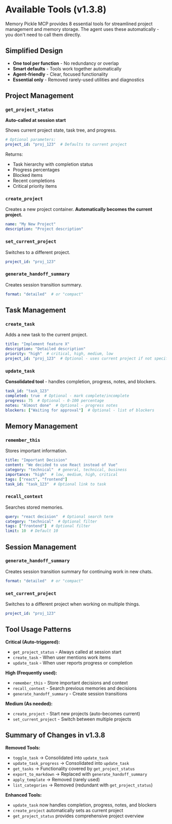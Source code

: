 # Available Tools (v1.3.8)

Memory Pickle MCP provides 8 essential tools for streamlined project management and memory storage. The agent uses these automatically - you don't need to call them directly.

## Simplified Design
- **One tool per function** - No redundancy or overlap
- **Smart defaults** - Tools work together automatically
- **Agent-friendly** - Clear, focused functionality
- **Essential only** - Removed rarely-used utilities and diagnostics

## Project Management

### `get_project_status`
**Auto-called at session start**

Shows current project state, task tree, and progress.

```yaml
# Optional parameters:
project_id: "proj_123"  # Defaults to current project
```

Returns:
- Task hierarchy with completion status
- Progress percentages
- Blocked items
- Recent completions
- Critical priority items

### `create_project`
Creates a new project container. **Automatically becomes the current project.**

```yaml
name: "My New Project"
description: "Project description"
```

### `set_current_project`
Switches to a different project.

```yaml
project_id: "proj_123"
```

### `generate_handoff_summary`
Creates session transition summary.

```yaml
format: "detailed"  # or "compact"
```

## Task Management

### `create_task`
Adds a new task to the current project.

```yaml
title: "Implement feature X"
description: "Detailed description"
priority: "high"  # critical, high, medium, low
project_id: "proj_123"  # Optional - uses current project if not specified
```

### `update_task`
**Consolidated tool** - handles completion, progress, notes, and blockers.

```yaml
task_id: "task_123"
completed: true  # Optional - mark complete/incomplete
progress: 75  # Optional - 0-100 percentage
notes: "Almost done"  # Optional - progress notes
blockers: ["Waiting for approval"]  # Optional - list of blockers
```

## Memory Management

### `remember_this`
Stores important information.

```yaml
title: "Important Decision"
content: "We decided to use React instead of Vue"
category: "technical"  # general, technical, business
importance: "high"  # low, medium, high, critical
tags: ["react", "frontend"]
task_id: "task_123"  # Optional link to task
```

### `recall_context`
Searches stored memories.

```yaml
query: "react decision"  # Optional search term
category: "technical"  # Optional filter
tags: ["frontend"]  # Optional filter
limit: 10  # Default 10
```

## Session Management

### `generate_handoff_summary`
Creates session transition summary for continuing work in new chats.

```yaml
format: "detailed"  # or "compact"
```

### `set_current_project`
Switches to a different project when working on multiple things.

```yaml
project_id: "proj_123"
```

## Tool Usage Patterns

**Critical (Auto-triggered):**
- `get_project_status` - Always called at session start
- `create_task` - When user mentions work items
- `update_task` - When user reports progress or completion

**High (Frequently used):**
- `remember_this` - Store important decisions and context
- `recall_context` - Search previous memories and decisions
- `generate_handoff_summary` - Create session transitions

**Medium (As needed):**
- `create_project` - Start new projects (auto-becomes current)
- `set_current_project` - Switch between multiple projects

## Summary of Changes in v1.3.8

**Removed Tools:**
- `toggle_task` → Consolidated into `update_task`
- `update_task_progress` → Consolidated into `update_task`
- `get_tasks` → Functionality covered by `get_project_status`
- `export_to_markdown` → Replaced with `generate_handoff_summary`
- `apply_template` → Removed (rarely used)
- `list_categories` → Removed (redundant with `get_project_status`)

**Enhanced Tools:**
- `update_task` now handles completion, progress, notes, and blockers
- `create_project` automatically sets as current project
- `get_project_status` provides comprehensive project overview